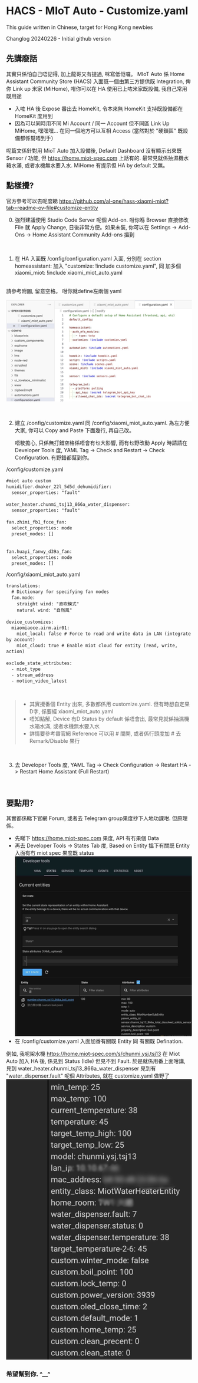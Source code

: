 # HACS - MIoT Auto - Customize.yaml
This guide written in Chinese, target for Hong Kong newbies

Changlog
20240226 - Initial github version

## 先講廢話
其實只係怕自己唔記得, 加上龍哥又有提過, 咪寫低佢囉。
MIoT Auto 係 Home Assistant Community Store (HACS) 入面既一個由第三方提供既 Integration, 俾你 Link up 米家 (MiHome), 咁你可以在 HA 使用已上咗米家既設備, 我自己常用既用途
- 入咗 HA 後 Expose 番出去 HomeKit, 令本來無 HomeKit 支持既設備都在 HomeKit 度用到
- 因為可以同時用不同 Mi Account / 同一 Account 但不同區 Link Up MiHome, 嘿嘿嘿... 在同一個地方可以亙相 Access (當然對於 "硬鎖區" 既設備都係幫唔到手）

呢篇文係針對用 MioT Auto 加入設備後, Default Dashboard 沒有顯示出來既 Sensor / 功能, 但 https://home.miot-spec.com 上話有的. 最常見就係抽濕機水箱水滿, 或者水機無水要入水. MiHome 有提示但 HA by default 又無。
<br/>

## 點樣攪?

官方參考可以去呢度睇
https://github.com/al-one/hass-xiaomi-miot?tab=readme-ov-file#customize-entity<br/>

0. 強烈建議使用 Studio Code Server 呢個 Add-on. 咁你喺 Browser 直接修改 File 就 Apply Change, 日後非常方便。如果未裝, 你可以在 Settings -> Add-Ons -> Home Assistant Community Add-ons 搵到 

<br/>

1. 在 HA 入面既 /config/configuration.yaml 入面, 分別在 section homeassistant: 加入 "customize: !include customize.yaml", 同 加多個 xiaomi_miot: !include xiaomi_miot_auto.yaml
<br/>
   請參考附圖, 留意空格。  咁你就define左兩個 yaml
   
![addons](https://github.com/jomud9/homeassistant_howto/blob/5ba732c970ff9d0046d32548e4ba978122821bcc/images/miot_auto_cust01.jpg)

<br/>

2. 建立 /config/customize.yaml 同 /config/xiaomi_miot_auto.yaml. 為左方便大家, 你可以 Copy and Paste 下面幾行, 再自己改。

   唔駛擔心, 只係無打錯空格係唔會有乜大影響, 而有乜野改動 Apply 時請請在 Developer Tools 度, YAML Tag -> Check and Restart -> Check Configuration. 有野錯都幫到你。

/config/customize.yaml
```shell
#miot auto custom
humidifier.dmaker_22l_5d5d_dehumidifier:
  sensor_properties: "fault"

water_heater.chunmi_tsj13_866a_water_dispenser:
  sensor_properties: "fault"  
  
fan.zhimi_fb1_fcce_fan:
  select_properties: mode
  preset_modes: []


fan.huayi_fanwy_d39a_fan:
  select_properties: mode
  preset_modes: []
```

/config/xiaomi_miot_auto.yaml
```shell
translations:
  # Dictionary for specifying fan modes
  fan.mode:
    straight wind: "直吹模式"
    natural wind: "自然風"

device_customizes:
  miaomiaoce.airm.air01:
    miot_local: false # Force to read and write data in LAN (integrate by account)
    miot_cloud: true # Enable miot cloud for entity (read, write, action)

exclude_state_attributes:
  - miot_type
  - stream_address
  - motion_video_latest
```
<br/>

>- 其實攪番個 Entity 出來, 多數都係用 customize.yaml. 但有時想自定果D字, 係要經 xiaomi_miot_auto.yaml 
>- 唔知點解, Device 有D Status by default 係唔會出, 最常見就係抽濕機水箱水滿, 或者水機無水要入水
>- 詳情要參考番官網 Reference
> 可以用 # 間開, 或者係行頭度加 # 去 Remark/Disable 果行

<br />

3. 去 Developer Tools 度, YAML Tag -> Check Configuration -> Restart HA -> Restart Home Assistant (Full Restart)
   
<br/>


## 要點用?
其實都係睇下官網 Forum, 或者去 Telegram group果度抄下人地功課咁. 但原理係。
- 先睇下 https://home.miot-spec.com 果度, API 有冇果個 Data
- 再去 Developer Tools -> States Tab 度, Based on Entity 搵下有關既 Entity 入面有冇 miot spec 果度既 status
![addons](https://github.com/jomud9/homeassistant_howto/blob/b031638351bb9e8fd12ede10f7bfe5143a53f807/images/miot_auto_cust02.jpg)
- 在 /config/customize.yaml 入面加番有關既 Entity 同 有關既 Defination.

例如, 我呢架水機 https://home.miot-spec.com/s/chunmi.ysj.tsj13 在 Miot Auto 加入 HA 後, 係見到 Status (Idle) 但見不到 Fault. 
於是就係用番上面咁講, 見到 water_heater.chunmi_tsj13_866a_water_dispenser 見到有 "water_dispenser.fault" 呢個 Attributes, 就在 customize.yaml 做野了 
![addons](https://github.com/jomud9/homeassistant_howto/blob/b7b5463d965c6fe62122d61bedf41701d6ecf32b/images/miot_auto_cust03.jpg)

### 希望幫到你. ^__^
